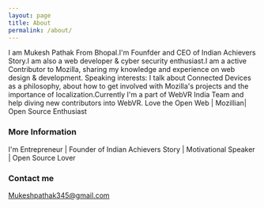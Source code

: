 ```yaml
---
layout: page
title: About
permalink: /about/
---
```


I am Mukesh Pathak From Bhopal.I'm Founfder and CEO of Indian Achievers Story.I am also a web developer & cyber security enthusiast.I am a active Contributor to Mozilla, sharing my knowledge and experience on web design & development. Speaking interests: I talk about Connected Devices as a philosophy, about how to get involved with Mozilla's projects and the importance of localization.Currently I'm a part of WebVR India Team and help diving new contributors into WebVR. Love the Open Web | Mozillian| Open Source Enthusiast

### More Information

I'm Entrepreneur | Founder of Indian Achievers Story | Motivational Speaker | Open Source Lover

### Contact me

[Mukeshpathak345@gmail.com](mailto:Mukeshpathak345@gmail.com)
